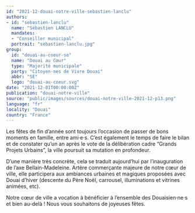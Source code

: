 ```yaml
---
id: "2021-12-douai-notre-ville-sebastien-lanclu"
authors:
- id: "sebastien-lanclu"
  name: "Sébastien LANCLU"
  mandates: 
  - "Conseiller municipal"
  portrait: "sebastien-lanclu.jpg"
group:
  id: "douai-au-coeur-se"
  name: "Douai au Cœur"
  type: "Majorité municipale"
  party: "Citoyen·nes de Vivre Douai"
  abbr: "SE"
  logo: "douai-au-coeur.svg"
date: "2021-12-01T00:00:00Z"
publication: "douai-notre-ville"
source: "public/images/sources/douai-notre-ville-2021-12-p13.png"
language: "fr"
locality: "Douai"
country: "France"
---
```


Les fêtes de fin d’année sont toujours l’occasion de passer de bons moments en famille, entre ami·e·s. C’est également le temps de faire le bilan et de constater qu’un an après le vote de la délibération cadre “Grands Projets Urbains”, la ville poursuit sa mutation en profondeur.

D’une manière très concrète, cela se traduit aujourd’hui par l’inauguration de l’axe Bellain-Madeleine. Artère commerçante majeure de notre cœur de ville, elle participera aux ambiances urbaines et magiques proposées avec Douai d’hiver (descente du Père Noël, carrousel, illuminations et vitrines animées, etc).

Notre cœur de ville a vocation à bénéficier à l’ensemble des Douaisien·ne·s et bien au-delà ! Nous vous souhaitons de joyeuses fêtes.
